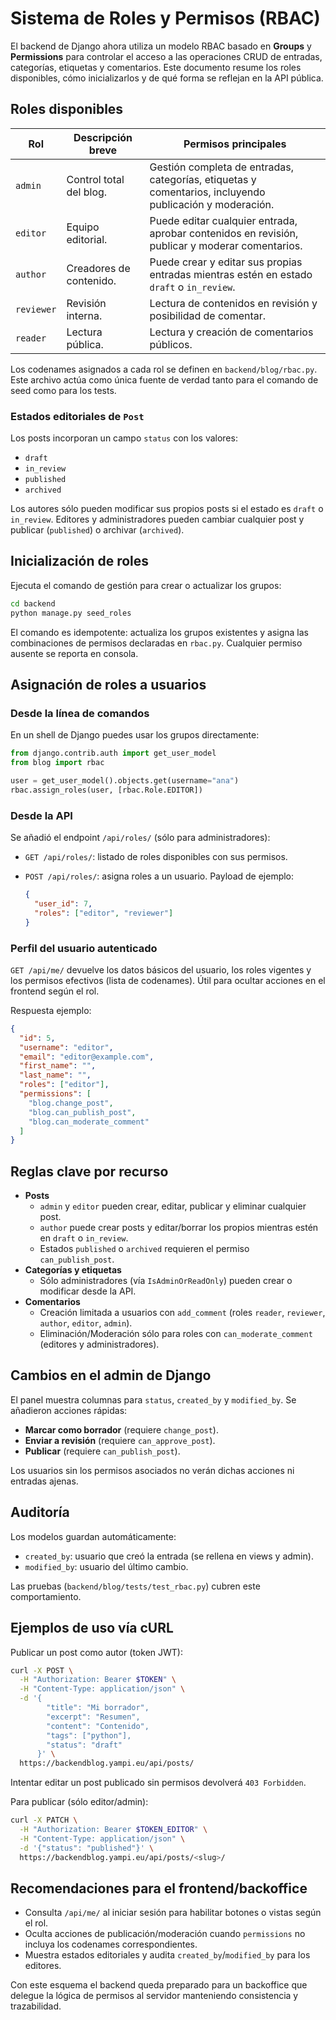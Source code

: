 # Sistema de Roles y Permisos (RBAC)

El backend de Django ahora utiliza un modelo RBAC basado en **Groups** y **Permissions** para controlar el acceso a las operaciones CRUD de entradas, categorías, etiquetas y comentarios. Este documento resume los roles disponibles, cómo inicializarlos y de qué forma se reflejan en la API pública.

## Roles disponibles

| Rol       | Descripción breve | Permisos principales |
|-----------|-------------------|----------------------|
| `admin`   | Control total del blog. | Gestión completa de entradas, categorías, etiquetas y comentarios, incluyendo publicación y moderación. |
| `editor`  | Equipo editorial. | Puede editar cualquier entrada, aprobar contenidos en revisión, publicar y moderar comentarios. |
| `author`  | Creadores de contenido. | Puede crear y editar sus propias entradas mientras estén en estado `draft` o `in_review`. |
| `reviewer`| Revisión interna. | Lectura de contenidos en revisión y posibilidad de comentar. |
| `reader`  | Lectura pública. | Lectura y creación de comentarios públicos. |

Los codenames asignados a cada rol se definen en `backend/blog/rbac.py`. Este archivo actúa como única fuente de verdad tanto para el comando de seed como para los tests.

### Estados editoriales de `Post`

Los posts incorporan un campo `status` con los valores:

- `draft`
- `in_review`
- `published`
- `archived`

Los autores sólo pueden modificar sus propios posts si el estado es `draft` o `in_review`. Editores y administradores pueden cambiar cualquier post y publicar (`published`) o archivar (`archived`).

## Inicialización de roles

Ejecuta el comando de gestión para crear o actualizar los grupos:

```bash
cd backend
python manage.py seed_roles
```

El comando es idempotente: actualiza los grupos existentes y asigna las combinaciones de permisos declaradas en `rbac.py`. Cualquier permiso ausente se reporta en consola.

## Asignación de roles a usuarios

### Desde la línea de comandos

En un shell de Django puedes usar los grupos directamente:

```python
from django.contrib.auth import get_user_model
from blog import rbac

user = get_user_model().objects.get(username="ana")
rbac.assign_roles(user, [rbac.Role.EDITOR])
```

### Desde la API

Se añadió el endpoint `/api/roles/` (sólo para administradores):

- `GET /api/roles/`: listado de roles disponibles con sus permisos.
- `POST /api/roles/`: asigna roles a un usuario. Payload de ejemplo:

  ```json
  {
    "user_id": 7,
    "roles": ["editor", "reviewer"]
  }
  ```

### Perfil del usuario autenticado

`GET /api/me/` devuelve los datos básicos del usuario, los roles vigentes y los permisos efectivos (lista de codenames). Útil para ocultar acciones en el frontend según el rol.

Respuesta ejemplo:

```json
{
  "id": 5,
  "username": "editor",
  "email": "editor@example.com",
  "first_name": "",
  "last_name": "",
  "roles": ["editor"],
  "permissions": [
    "blog.change_post",
    "blog.can_publish_post",
    "blog.can_moderate_comment"
  ]
}
```

## Reglas clave por recurso

- **Posts**
  - `admin` y `editor` pueden crear, editar, publicar y eliminar cualquier post.
  - `author` puede crear posts y editar/borrar los propios mientras estén en `draft` o `in_review`.
  - Estados `published` o `archived` requieren el permiso `can_publish_post`.
- **Categorías y etiquetas**
  - Sólo administradores (vía `IsAdminOrReadOnly`) pueden crear o modificar desde la API.
- **Comentarios**
  - Creación limitada a usuarios con `add_comment` (roles `reader`, `reviewer`, `author`, `editor`, `admin`).
  - Eliminación/Moderación sólo para roles con `can_moderate_comment` (editores y administradores).

## Cambios en el admin de Django

El panel muestra columnas para `status`, `created_by` y `modified_by`. Se añadieron acciones rápidas:

- **Marcar como borrador** (requiere `change_post`).
- **Enviar a revisión** (requiere `can_approve_post`).
- **Publicar** (requiere `can_publish_post`).

Los usuarios sin los permisos asociados no verán dichas acciones ni entradas ajenas.

## Auditoría

Los modelos guardan automáticamente:

- `created_by`: usuario que creó la entrada (se rellena en views y admin).
- `modified_by`: usuario del último cambio.

Las pruebas (`backend/blog/tests/test_rbac.py`) cubren este comportamiento.

## Ejemplos de uso vía cURL

Publicar un post como autor (token JWT):

```bash
curl -X POST \
  -H "Authorization: Bearer $TOKEN" \
  -H "Content-Type: application/json" \
  -d '{
        "title": "Mi borrador",
        "excerpt": "Resumen",
        "content": "Contenido",
        "tags": ["python"],
        "status": "draft"
      }' \
  https://backendblog.yampi.eu/api/posts/
```

Intentar editar un post publicado sin permisos devolverá `403 Forbidden`.

Para publicar (sólo editor/admin):

```bash
curl -X PATCH \
  -H "Authorization: Bearer $TOKEN_EDITOR" \
  -H "Content-Type: application/json" \
  -d '{"status": "published"}' \
  https://backendblog.yampi.eu/api/posts/<slug>/
```

## Recomendaciones para el frontend/backoffice

- Consulta `/api/me/` al iniciar sesión para habilitar botones o vistas según el rol.
- Oculta acciones de publicación/moderación cuando `permissions` no incluya los codenames correspondientes.
- Muestra estados editoriales y audita `created_by`/`modified_by` para los editores.

Con este esquema el backend queda preparado para un backoffice que delegue la lógica de permisos al servidor manteniendo consistencia y trazabilidad.
